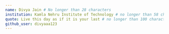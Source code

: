 ```yaml
---
name: Divya Jain # No longer than 28 characters
institution: Kamla Nehru Institute of Technology # no longer than 58 characters
quote: Live this day as if it is your last # no longer than 100 characters, avoid using quotes(") to guarantee the format remains the same.
github_user: divyaaa123
---
```

